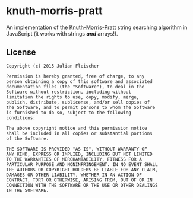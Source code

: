 knuth-morris-pratt
==================

An implementation of the
[Knuth-Morris-Pratt](https://en.wikipedia.org/wiki/Knuth%E2%80%93Morris%E2%80%93Pratt_algorithm)
string searching algorithm in JavaScript (it works with strings ***and*** arrays!).

License
-------

    Copyright (c) 2015 Julian Fleischer

    Permission is hereby granted, free of charge, to any
    person obtaining a copy of this software and associated
    documentation files (the "Software"), to deal in the
    Software without restriction, including without
    limitation the rights to use, copy, modify, merge,
    publish, distribute, sublicense, and/or sell copies of
    the Software, and to permit persons to whom the Software
    is furnished to do so, subject to the following
    conditions:

    The above copyright notice and this permission notice
    shall be included in all copies or substantial portions
    of the Software.

    THE SOFTWARE IS PROVIDED "AS IS", WITHOUT WARRANTY OF
    ANY KIND, EXPRESS OR IMPLIED, INCLUDING BUT NOT LIMITED
    TO THE WARRANTIES OF MERCHANTABILITY, FITNESS FOR A
    PARTICULAR PURPOSE AND NONINFRINGEMENT. IN NO EVENT SHALL
    THE AUTHORS OR COPYRIGHT HOLDERS BE LIABLE FOR ANY CLAIM,
    DAMAGES OR OTHER LIABILITY, WHETHER IN AN ACTION OF
    CONTRACT, TORT OR OTHERWISE, ARISING FROM, OUT OF OR IN
    CONNECTION WITH THE SOFTWARE OR THE USE OR OTHER DEALINGS
    IN THE SOFTWARE.

